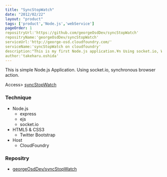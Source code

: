 ```yaml
---
title: "SyncStopWatch"
date: "2012/02/22"
layout: "product"
tags: ['product','Node.js','webService']
pageOrder: 1
repositryUrl:'https://github.com/georgeOsdDev/syncStopWatch'
repositryName:'georgeOsdDev/syncStopWatch'
serviceUrl:'http://george-osd.cloudfoundry.com/'
serviceName:'syncStopWatch on cloudfoundry'
description:"This is my first Node.js application.¥n Using socket.io, We can sync our browser."
author:'takeharu.oshida'
---
```


This is simple Node.js Application.
Using socket.io, synchronous browser action.

Access> [syncStopWatch](http://george-osd.cloudfoundry.com/)


### Technique
* Node.js
  * express
  * ejs
  * socket.io
* HTML5 & CSS3
  * Twitter Bootstrap
* Host
  * CloudFoundry

### Repositry
 * [georgeOsdDev/syncStopWatch](https://github.com/georgeOsdDev/syncStopWatch)
